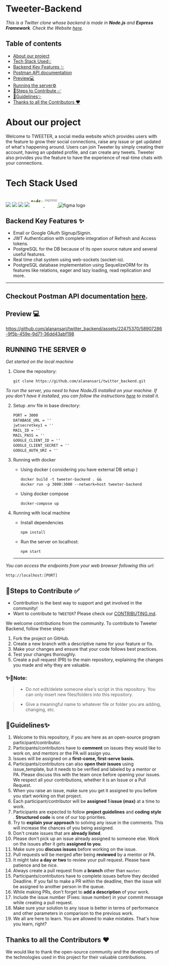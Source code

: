 # Tweeter-Backend 

*This is a Twitter clone whose backend is made in **Node.js** and **Express Framework**. Check the Website [here](https://tweeter-frontend-sooty.vercel.app/login).*

## Table of contents

- [About our project](#About-our-project)
- [Tech Stack Used💡](#Tech-Stack-Used)
- [Backend Key Features ✨](#backend-key-features-✨)
- [Postman API documentation](#checkout-postman-api-documentation-here)
- [Preview💻](#preview-💻)
- [Running the server⚙️](#running-the-server-⚙️)
- [🔖Steps to Contribute ✅](#🔖steps-to-contribute-✅)
- [🔑Guidelines✨](#🔑guidelines✨)
- [Thanks to all the Contributors ❤️](#thanks-to-all-the-contributors-%EF%B8%8F)

# About our project

Welcome to TWEETER, a social media website which provides users with the feature to grow their social connections, raise any issue or get updated of what's happening around. Users can join Tweeter by simply creating their account, having an updated profile, and can create any tweets. Tweeter also provides you the feature to have the experience of real-time chats with your connections.

# Tech Stack Used

<div align="left">
 <img src="https://img.shields.io/badge/HTML5-E34F26.svg?style=for-the-badge&logo=HTML5&logoColor=white">
 <img src="https://img.shields.io/badge/CSS3-1572B6.svg?style=for-the-badge&logo=CSS3&logoColor=white">
 <img src="https://img.shields.io/badge/JavaScript-F7DF1E.svg?style=for-the-badge&logo=JavaScript&logoColor=white">
 <img src="https://img.shields.io/badge/-ReactJs-61DAFB?logo=react&logoColor=white&style=for-the-badge">
  <a href="https://nodejs.org" target="_blank" rel="noreferrer"> <img src="https://raw.githubusercontent.com/devicons/devicon/master/icons/nodejs/nodejs-original-wordmark.svg" alt="nodejs" width="40" height="40"/> </a><a href="https://expressjs.com" target="_blank" rel="noreferrer"> <img src="https://raw.githubusercontent.com/devicons/devicon/master/icons/express/express-original-wordmark.svg" alt="express" width="40" height="40"/> </a><a> <img src="https://cdn.jsdelivr.net/gh/devicons/devicon/icons/figma/figma-original.svg" height="40" width="52" alt="figma logo"  /></a>
</div>


## Backend Key Features ✨

- Email or Google OAuth Signup/Signin.
- JWT Authentication with complete integration of Refresh and Access tokens.
- PostgreSQL for the DB because of its open source nature and several useful features.
- Real time chat system using web-sockets (socket-io).
- PostgreSQL database implementation using SequelizeORM for its features like relations, eager and lazy loading, read replication and more.

---

## Checkout Postman API documentation [here](https://documenter.getpostman.com/view/24068251/2s9YJgTLMe).


## Preview 💻

https://github.com/alanansari/twitter_backend/assets/22475370/58907286-9f5b-459e-9d71-36dd43abf198


## RUNNING THE SERVER ⚙️

*Get started on the local machine*

1. Clone the repository: 
   ```CMD
   git clone https://github.com/alanansari/twitter_backend.git
   ```
*To run the server, you need to have NodeJS installed on your machine. If you don't have it installed, you can follow the instructions [here](https://nodejs.org/en//) to install it.*

2. Setup .env file in base directory:
   ```
   PORT = 3000
   DATABASE_URL = ''
   jwtsecretkey1 = ''
   MAIL_ID = ''
   MAIL_PASS = ''
   GOOGLE_CLIENT_ID = ''
   GOOGLE_CLIENT_SECRET = ''
   GOOGLE_AUTH_URI = ''
   ```

3. Running with docker

   - Using docker ( considering you have external DB setup )
      ```
      docker build -t tweeter-backend . &&
      docker run -p 3000:3000 --network=host tweeter-backend
      ```
   - Using docker compose 
      ```
      docker-compose up
      ```

4. Running with local machine

   - Install dependencies

      ```CMD
      npm install
      ```
   - Run the server on localhost:
      ```CMD
      npm start
      ```
   ---
    
*You can access the endpoints from your web browser following this url:*
   ```url
   http://localhost:[PORT]
   ```

## 🔖Steps to Contribute ✅

- Contribution is the best way to support and get involved in the community!
- Want to contribute to `TWEETER`? Please check our [CONTRIBUTING.md](https://github.com/Tweeter-Org/tweeter-frontend/blob/master/CONTRIBUTING.md#contributing-guidelines).

We welcome contributions from the community. To contribute to Tweeter Backend, follow these steps:

1. Fork the project on GitHub.
2. Create a new branch with a descriptive name for your feature or fix.
3. Make your changes and ensure that your code follows best practices.
4. Test your changes thoroughly.
5. Create a pull request (PR) to the main repository, explaining the changes you made and why they are valuable.

### ✨🔨Note:

> - Do not edit/delete someone else's script in this repository. You can only insert new files/folders into this repository.

  > - Give a meaningful name to whatever file or folder you are adding, changing, etc. 
 
 ## 🔑Guidelines✨

1. Welcome to this repository, if you are here as an open-source program participant/contributor.
2. Participants/contributors have to **comment** on issues they would like to work on, and mentors or the PA will assign you.
3. Issues will be assigned on a **first-come, first-serve basis.**
4. Participants/contributors can also **open their issues** using issue_template,
but it needs to be verified and labeled by a mentor or PA. Please discuss this with the team once before opening your issues. We respect all your contributions, whether it is an Issue or a Pull Request.
6. When you raise an issue, make sure you get it assigned to you before you start working on that project.
7. Each participant/contributor will be **assigned 1 issue (max)** at a time to work.
8. Participants are expected to follow **project guidelines** and **coding style** . **Structured code** is one of our top priorities.
9. Try to **explain your approach** to solving any issue in the comments. This will increase the chances of you being assigned.
10. Don't create issues that are **already listed**.
11. Please don't pick up an issue already assigned to someone else. Work on the issues after it gets **assigned to you**.
12. Make sure you **discuss issues** before working on the issue.
13. Pull requests will be merged after being **reviewed** by a mentor or PA.
14. It might take **a day or two** to review your pull request. Please have patience and be nice.
15. Always create a pull request from a **branch** other than `master`.
16. Participants/contributors have to complete issues before they decided Deadline. If you fail to make a PR within the deadline, then the issue will be assigned to another person in the queue.
17. While making PRs, don't forget to **add a description** of your work.
18. Include the issue number (Fixes: issue number) in your commit message while creating a pull request.
19. Make sure your solution to any issue is better in terms of performance and other parameters in comparison to the previous work.
20. We all are here to learn. You are allowed to make mistakes. That's how you learn, right?

## Thanks to all the Contributors ❤️

We would like to thank the open-source community and the developers of the technologies used in this project for their valuable contributions.